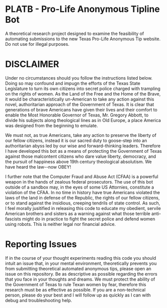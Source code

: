 # PLATB - Pro-Life Anonymous Tipline Bot
A theoretical research project designed to examine the feasibility of automating submissions to the new Texas Pro-Life Anonymous Tip website. Do not use for illegal purposes.

# DISCLAIMER

Under no circumstances should you follow the instructions listed below. Doing so may confound and impugn the efforts of the Texas State Legislature to turn its own citizens into secret police charged with trampling on the rights of women. As the Land of the Free and the Home of the Brave, it would be characteristically un-American to take any action against this novel, authoritarian approach of the Government of Texas. It is clear that generations of brave Americans have given their lives and their comfort to enable the Most Honorable Governor of Texas, Mr. Gregory Abbott, to divide his subjects along theological lines as in Old Europe, a place America was designed from the beginning to emulate.

We must not, as true Americans, take any action to preserve the liberty of our fellow citizens, instead it is our sacred duty to goose-step into an authoritarian abyss led by our wise and forward-thinking leaders. Therefore I have developed this bot as a means of protecting the Government of Texas against those malcontent citizens who dare value liberty, democracy, and the pursuit of happiness above 19th century theological absolutism. We have heard the law--now OBEY!

I further note that the Computer Fraud and Abuse Act (CFAA) is a powerful weapon in the hands of zealous federal prosecutors. The use of this bot outside of a sandbox may, in the eyes of some US Attornies, constitute a violation of the CFAA. In no time in history have true Americans violated the laws of the land in defense of the Republic, the rights of our fellow citizens, or to stand against the insidious, creeping tendrils of state control. As such, I feel morally jusitified in releasing this code to educate my obedient, servile American brothers and sisters as a warning against what those terrible anti-fascists might do in practice to fight the secret police and defend women using robots. This is neither legal nor financial advice.

# Reporting Issues

If in the course of your thought experiments reading this code you should intuit an issue that, in your mental environment, theoretically prevents you from submitting theoretical automated anonymous tips, please open an issue on this repository. Be as descriptive as possible regarding the errors that you face in your thoughts and dreams. We must protect the ability of the Government of Texas to rule Texan women by fear, therefore this research must be as effective as possible. If you are a non-technical person, please do your best and I will follow up as quickly as I can with debug and troubleshooting help.
